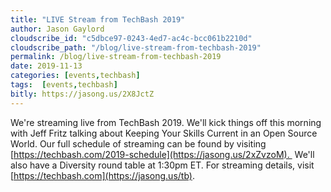 ```yaml
---
title: "LIVE Stream from TechBash 2019"
author: Jason Gaylord
cloudscribe_id: "c5dbce97-0243-4ed7-ac4c-bcc061b2210d"
cloudscribe_path: "/blog/live-stream-from-techbash-2019"
permalink: /blog/live-stream-from-techbash-2019
date: 2019-11-13
categories: [events,techbash]
tags:  [events,techbash]
bitly: https://jasong.us/2X8JctZ
---
```


We're streaming live from TechBash 2019. We'll kick things off this morning with Jeff Fritz talking about Keeping Your Skills Current in an Open Source World. Our full schedule of streaming can be found by visiting [https://techbash.com/2019-schedule](https://jasong.us/2xZvzoM).  We'll also have a Diversity round table at 1:30pm ET. For streaming details, visit [https://techbash.com](https://jasong.us/tb).